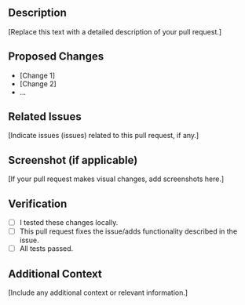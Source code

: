 ## Description

[Replace this text with a detailed description of your pull request.]

## Proposed Changes

- [Change 1]
- [Change 2]
- ...

## Related Issues

[Indicate issues (issues) related to this pull request, if any.]

## Screenshot (if applicable)

[If your pull request makes visual changes, add screenshots here.]

## Verification

- [ ] I tested these changes locally.
- [ ] This pull request fixes the issue/adds functionality described in the issue.
- [ ] All tests passed.

## Additional Context

[Include any additional context or relevant information.]
